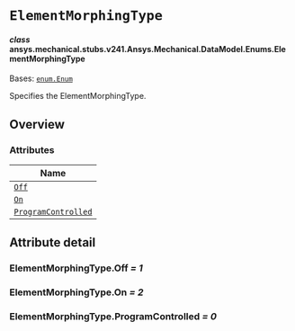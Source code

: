 # `ElementMorphingType`

<a id="ansys.mechanical.stubs.v241.Ansys.Mechanical.DataModel.Enums.ElementMorphingType"></a>

#### *class* ansys.mechanical.stubs.v241.Ansys.Mechanical.DataModel.Enums.ElementMorphingType

Bases: [`enum.Enum`](https://docs.python.org/3/library/enum.html#enum.Enum)

Specifies the ElementMorphingType.

<!-- !! processed by numpydoc !! -->

<a id="overview"></a>

## Overview

### Attributes

| Name |
| --------------------------------------------------------------- |
| [`Off`](#ElementMorphingType.Off) |
| [`On`](#ElementMorphingType.On) |
| [`ProgramControlled`](#ElementMorphingType.ProgramControlled) |

<a id="attribute-detail"></a>

## Attribute detail

<a id="ElementMorphingType.Off"></a>

### ElementMorphingType.Off *= 1*

<a id="ElementMorphingType.On"></a>

### ElementMorphingType.On *= 2*

<a id="ElementMorphingType.ProgramControlled"></a>

### ElementMorphingType.ProgramControlled *= 0*


